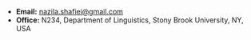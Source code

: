 - **Email:** nazila.shafiei@gmail.com
- **Office:** N234, Department of Linguistics, Stony Brook University, NY, USA

